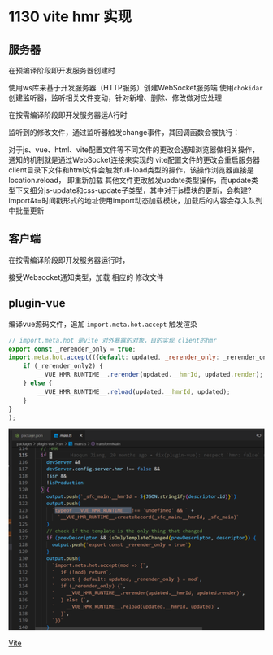 # 1130 vite hmr 实现

## 服务器

在预编译阶段即开发服务器创建时

使用ws库来基于开发服务器（HTTP服务）创建WebSocket服务端
使用`chokidar`创建监听器，监听相关文件变动，针对新增、删除、修改做对应处理

在按需编译阶段即开发服务器运Á行时

监听到的修改文件，通过监听器触发change事件，其回调函数会被执行：

对于js、vue、html、vite配置文件等不同文件的更改会通知浏览器做相关操作，通知的机制就是通过WebSocket连接来实现的
vite配置文件的更改会重启服务器
client目录下文件和html文件会触发full-load类型的操作，该操作浏览器直接是location.reload， 即重新加载
其他文件更改触发update类型操作，而update类型下又细分js-update和css-update子类型，其中对于js模块的更新，会构建?import&t=时间戳形式的地址使用import动态加载模块，加载后的内容会存入队列中批量更新

## 客户端

在按需编译阶段即开发服务器运行时，

接受Websocket通知类型，加载 相应的 修改文件

## plugin-vue

编译vue源码文件，追加 `import.meta.hot.accept` 触发渲染

```jsx
// import.meta.hot 是vite 对外暴露的对象，目的实现 client的hmr
export const _rerender_only = true;
import.meta.hot.accept(({default: updated, _rerender_only: _rerender_only2})=>{
    if (_rerender_only2) {
        __VUE_HMR_RUNTIME__.rerender(updated.__hmrId, updated.render);
    } else {
        __VUE_HMR_RUNTIME__.reload(updated.__hmrId, updated);
    }
}
);

```

![Untitled](1130%20vite%20hmr%20%E5%AE%9E%E7%8E%B0%208c2ab1bbb1cb40a18edcfe49db35a165/Untitled.png)

[Vite](https://vitejs.dev/guide/api-hmr.html#hot-data)